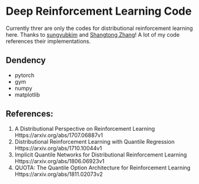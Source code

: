 # Deep Reinforcement Learning Code
Currently threr are only the codes for distributional reinforcement learning here.
Thanks to [sungyubkim](<https://github.com/sungyubkim>) and [Shangtong Zhang](<https://github.com/ShangtongZhang>)!
A lot of my code references their implementations.

## Dendency

* pytorch
* gym
* numpy
* matplotlib

## References:

1. A Distributional Perspective on Reinforcement Learning
Https://arxiv.org/abs/1707.06887v1
2. Distributional Reinforcement Learning with Quantile Regression
Https://arxiv.org/abs/1710.10044v1
3. Implicit Quantile Networks for Distributional Reinforcement Learning
Https://arxiv.org/abs/1806.06923v1
4. QUOTA: The Quantile Option Architecture for Reinforcement Learning
Https://arxiv.org/abs/1811.02073v2